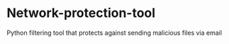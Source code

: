 # Network-protection-tool
Python filtering tool that protects against sending malicious files via email
